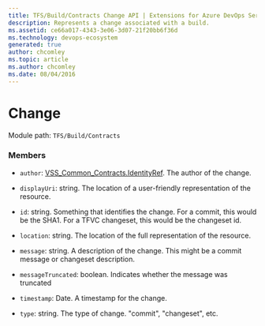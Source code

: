 ```yaml
---
title: TFS/Build/Contracts Change API | Extensions for Azure DevOps Services
description: Represents a change associated with a build.
ms.assetid: ce66a017-4343-3e06-3d07-21f20bb6f36d
ms.technology: devops-ecosystem
generated: true
author: chcomley
ms.topic: article
ms.author: chcomley
ms.date: 08/04/2016
---
```


# Change

Module path: `TFS/Build/Contracts`

### Members

* `author`: [VSS_Common_Contracts.IdentityRef](../../../VSS/WebApi/Contracts/IdentityRef.md). The author of the change.

* `displayUri`: string. The location of a user-friendly representation of the resource.

* `id`: string. Something that identifies the change. For a commit, this would be the SHA1. For a TFVC changeset, this would be the changeset id.

* `location`: string. The location of the full representation of the resource.

* `message`: string. A description of the change. This might be a commit message or changeset description.

* `messageTruncated`: boolean. Indicates whether the message was truncated

* `timestamp`: Date. A timestamp for the change.

* `type`: string. The type of change. &quot;commit&quot;, &quot;changeset&quot;, etc.
